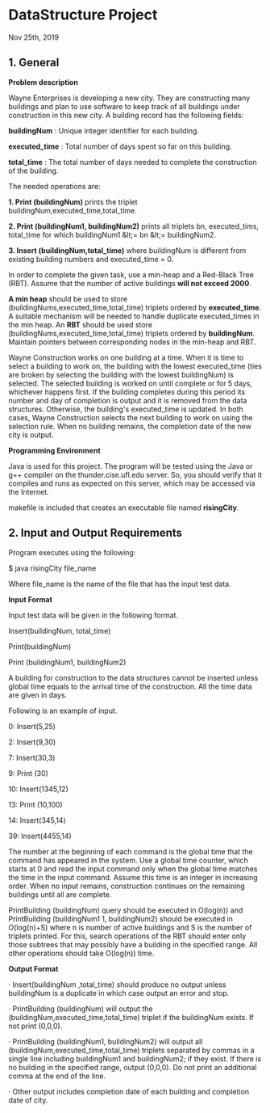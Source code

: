 # DataStructure Project

Nov 25th, 2019

## 1. General

**Problem description**

Wayne Enterprises is developing a new city. They are constructing many buildings and plan to use software to keep track of all buildings under construction in this new city. A building record has the following fields:

**buildingNum** : Unique integer identifier for each building.

**executed\_time** : Total number of days spent so far on this building.

**total\_time** : The total number of days needed to complete the construction of the building.

The needed operations are:

**1. Print (buildingNum)** prints the triplet buildingNum,executed\_time,total\_time.

**2. Print (buildingNum1, buildingNum2)** prints all triplets bn, executed\_tims, total\_time for which buildingNum1 \&lt;= bn \&lt;= buildingNum2.

**3. Insert (buildingNum,total\_time)** where buildingNum is different from existing building numbers and executed\_time = 0.

In order to complete the given task, use a min-heap and a Red-Black Tree (RBT). Assume that the number of active buildings **will not exceed 2000**.

**A min heap**  should be used to store (buildingNums,executed\_time,total\_time) triplets ordered by  **executed\_time**. A suitable mechanism will be needed to handle duplicate executed\_times in the min heap. An **RBT**  should be used store (buildingNums,executed\_time,total\_time) triplets ordered by  **buildingNum**. Maintain pointers between corresponding nodes in the min-heap and RBT.

Wayne Construction works on one building at a time. When it is time to select a building to work on, the building with the lowest executed\_time (ties are broken by selecting the building with the lowest buildingNum) is selected. The selected building is worked on until complete or for 5 days, whichever happens first. If the building completes during this period its number and day of completion is output and it is removed from the data structures. Otherwise, the building&#39;s executed\_time is updated. In both cases, Wayne Construction selects the next building to work on using the selection rule. When no building remains, the completion date of the new city is output.

**Programming Environment**

Java is used for this project. The program will be tested using the Java or g++ compiler on the thunder.cise.ufl.edu server. So, you should verify that it compiles and runs as expected on this server, which may be accessed via the Internet.

makefile is included that creates an executable file named  **risingCity**.

## 2. Input and Output Requirements

Program executes using the following:

$ java risingCity file\_name

Where file\_name is the name of the file that has the input test data.

**Input Format**

Input test data will be given in the following format.

Insert(buildingNum, total\_time)

Print(buildingNum)

Print (buildingNum1, buildingNum2)

A building for construction to the data structures cannot be inserted unless global time equals to the arrival time of the construction. All the time data are given in days.

Following is an example of input.

0: Insert(5,25)

2: Insert(9,30)

7: Insert(30,3)

9: Print (30)

10: Insert(1345,12)

13: Print (10,100)

14: Insert(345,14)

39: Insert(4455,14)

The number at the beginning of each command is the global time that the command has appeared in the system. Use a global time counter, which starts at 0 and read the input command only when the global time matches the time in the input command. Assume this time is an integer in increasing order. When no input remains, construction continues on the remaining buildings until all are complete.

PrintBuilding (buildingNum) query should be executed in O(log(n)) and PrintBuilding (buildingNum1 1, buildingNum2) should be executed in O(log(n)+S) where n is number of active buildings and S is the number of triplets printed. For this, search operations of the RBT should enter only those subtrees that may possibly have a building in the specified range. All other operations should take O(log(n)) time.

**Output Format**

· Insert(buildingNum ,total\_time) should produce no output unless buildingNum is a duplicate in which case output an error and stop.

· PrintBuilding (buildingNum) will output the (buildingNum,executed\_time,total\_time) triplet if the buildingNum exists. If not print (0,0,0).

· PrintBuilding (buildingNum1, buildingNum2) will output all (buildingNum,executed\_time,total\_time) triplets separated by commas in a single line including buildingNum1 and buildingNum2; if they exist. If there is no building in the specified range, output (0,0,0). Do not print an additional comma at the end of the line.

· Other output includes completion date of each building and completion date of city.
